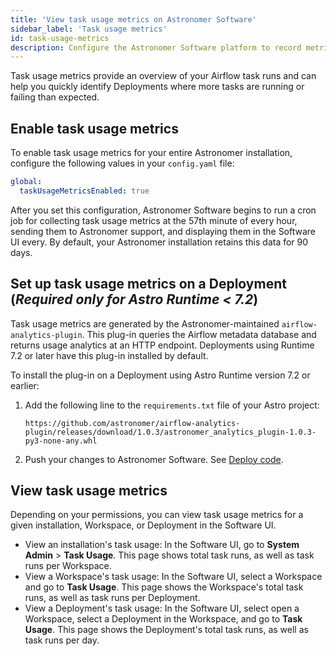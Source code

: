 ```yaml
---
title: 'View task usage metrics on Astronomer Software'
sidebar_label: 'Task usage metrics'
id: task-usage-metrics
description: Configure the Astronomer Software platform to record metrics about task usage.
---
```


Task usage metrics provide an overview of your Airflow task runs and can help you quickly identify Deployments where more tasks are running or failing than expected.

## Enable task usage metrics

To enable task usage metrics for your entire Astronomer installation, configure the following values in your `config.yaml` file:

```yaml
global:
  taskUsageMetricsEnabled: true
```

After you set this configuration, Astronomer Software begins to run a cron job for collecting task usage metrics at the 57th minute of every hour, sending them to Astronomer support, and displaying them in the Software UI every. By default, your Astronomer installation retains this data for 90 days.

## Set up task usage metrics on a Deployment (_Required only for Astro Runtime < 7.2_)

Task usage metrics are generated by the Astronomer-maintained `airflow-analytics-plugin`. This plug-in queries the Airflow metadata database and returns usage analytics at an HTTP endpoint. Deployments using Runtime 7.2 or later have this plug-in installed by default.

To install the plug-in on a Deployment using Astro Runtime version 7.2 or earlier:

1. Add the following line to the `requirements.txt` file of your Astro project:

    ```text
    https://github.com/astronomer/airflow-analytics-plugin/releases/download/1.0.3/astronomer_analytics_plugin-1.0.3-py3-none-any.whl
    ```

2. Push your changes to Astronomer Software. See [Deploy code](deploy-cli.md).

## View task usage metrics

Depending on your permissions, you can view task usage metrics for a given installation, Workspace, or Deployment in the Software UI.

- View an installation's task usage: In the Software UI, go to **System Admin** > **Task Usage**. This page shows total task runs, as well as task runs per Workspace.
- View a Workspace's task usage: In the Software UI, select a Workspace and go to **Task Usage**. This page shows the Workspace's total task runs, as well as task runs per Deployment.
- View a Deployment's task usage: In the Software UI, select open a Workspace, select a Deployment in the Workspace, and go to **Task Usage**. This page shows the Deployment's total task runs, as well as task runs per day.